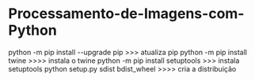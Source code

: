 # Processamento-de-Imagens-com-Python

python -m pip install --upgrade pip >>> atualiza pip
python -m pip install twine >>>> instala o twine
python -m pip install setuptools >>> instala setuptools
python setup.py sdist bdist_wheel >>>> cria a distribuição
